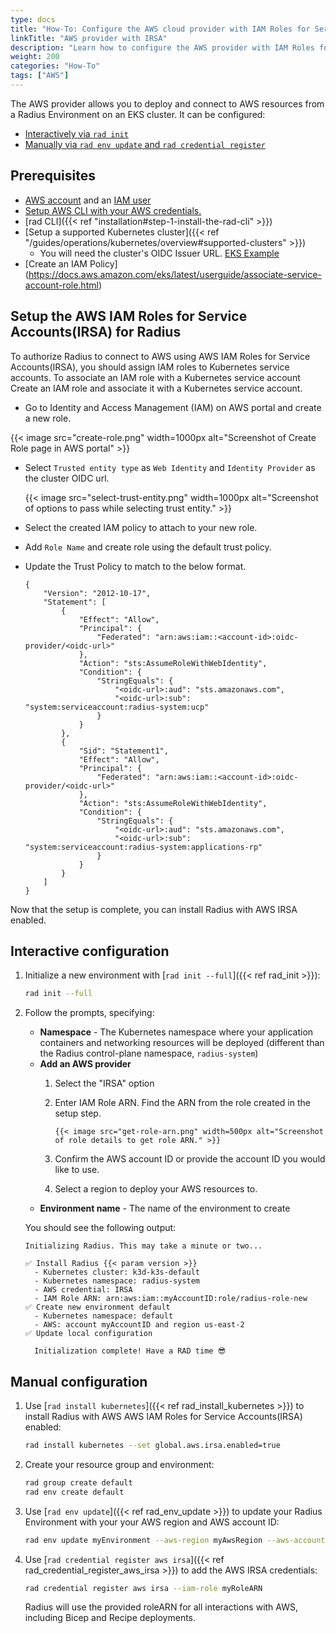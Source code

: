 ```yaml
---
type: docs
title: "How-To: Configure the AWS cloud provider with IAM Roles for Service Accounts (IRSA)"
linkTitle: "AWS provider with IRSA"
description: "Learn how to configure the AWS provider with IAM Roles for Service Accounts(IRSA) for your Radius Environment"
weight: 200
categories: "How-To"
tags: ["AWS"]
---
```


The AWS provider allows you to deploy and connect to AWS resources from a Radius Environment on an EKS cluster. It can be configured:

- [Interactively via `rad init`](#interactive-configuration)
- [Manually via `rad env update` and `rad credential register`](#manual-configuration)

## Prerequisites

- [AWS account](https://aws.amazon.com/premiumsupport/knowledge-center/create-and-activate-aws-account) and an [IAM user](https://docs.aws.amazon.com/IAM/latest/UserGuide/getting-started_create-admin-group.html)
- [Setup AWS CLI with your AWS credentials. ](https://docs.aws.amazon.com/cli/latest/reference/configure/)
- [rad CLI]({{< ref "installation#step-1-install-the-rad-cli" >}})
- [Setup a supported Kubernetes cluster]({{< ref "/guides/operations/kubernetes/overview#supported-clusters" >}})
  - You will need the cluster's OIDC Issuer URL. [EKS Example](https://docs.aws.amazon.com/eks/latest/userguide/enable-iam-roles-for-service-accounts.html)
- [Create an IAM Policy] (https://docs.aws.amazon.com/eks/latest/userguide/associate-service-account-role.html)


## Setup the AWS IAM Roles for Service Accounts(IRSA) for Radius

To authorize Radius to connect to AWS using AWS IAM Roles for Service Accounts(IRSA), you should assign IAM roles to Kubernetes service accounts.
To associate an IAM role with a Kubernetes service account Create an IAM role and associate it with a Kubernetes service account.
- Go to Identity and Access Management (IAM) on AWS portal and create a new role.

{{< image src="create-role.png" width=1000px alt="Screenshot of Create Role page in AWS portal" >}}

- Select `Trusted entity type` as `Web Identity` and `Identity Provider` as the cluster OIDC url.

    {{< image src="select-trust-entity.png" width=1000px alt="Screenshot of options to pass while selecting trust entity." >}}
    
- Select the created IAM policy to attach to your new role.
- Add `Role Name` and create role using the default trust policy.
- Update the Trust Policy to match to the below format.
    ```
    {
        "Version": "2012-10-17",
        "Statement": [
            {
                "Effect": "Allow",
                "Principal": {
                    "Federated": "arn:aws:iam::<account-id>:oidc-provider/<oidc-url>"
                },
                "Action": "sts:AssumeRoleWithWebIdentity",
                "Condition": {
                    "StringEquals": {
                        "<oidc-url>:aud": "sts.amazonaws.com",
                        "<oidc-url>:sub": "system:serviceaccount:radius-system:ucp"
                    }
                }
            },
            {
                "Sid": "Statement1",
                "Effect": "Allow",
                "Principal": {
                    "Federated": "arn:aws:iam::<account-id>:oidc-provider/<oidc-url>"
                },
                "Action": "sts:AssumeRoleWithWebIdentity",
                "Condition": {
                    "StringEquals": {
                        "<oidc-url>:aud": "sts.amazonaws.com",
                        "<oidc-url>:sub": "system:serviceaccount:radius-system:applications-rp"
                    }
                }
            }
        ]
    }
    ```
Now that the setup is complete, you can install Radius with AWS IRSA enabled.

## Interactive configuration

1. Initialize a new environment with [`rad init --full`]({{< ref rad_init >}}):

   ```bash
   rad init --full
   ```

1. Follow the prompts, specifying:
   - **Namespace** - The Kubernetes namespace where your application containers and networking resources will be deployed (different than the Radius control-plane namespace, `radius-system`)
   - **Add an AWS provider** 
        1. Select the "IRSA" option
        2. Enter IAM Role ARN.
            Find the ARN from the role created in the setup step.
         
               {{< image src="get-role-arn.png" width=500px alt="Screenshot of role details to get role ARN." >}}
               
        3. Confirm the AWS account ID or provide the account ID you would like to use.
        4. Select a region to deploy your AWS resources to.
   - **Environment name** - The name of the environment to create

   You should see the following output:

      ```
      Initializing Radius. This may take a minute or two...

    ✅ Install Radius {{< param version >}}
        - Kubernetes cluster: k3d-k3s-default
        - Kubernetes namespace: radius-system
        - AWS credential: IRSA
        - IAM Role ARN: arn:aws:iam::myAccountID:role/radius-role-new
    ✅ Create new environment default
        - Kubernetes namespace: default
        - AWS: account myAccountID and region us-east-2
    ✅ Update local configuration

        Initialization complete! Have a RAD time 😎
      ```

## Manual configuration

1. Use [`rad install kubernetes`]({{< ref rad_install_kubernetes >}}) to install Radius with AWS AWS IAM Roles for Service Accounts(IRSA) enabled:

    ```bash
    rad install kubernetes --set global.aws.irsa.enabled=true
    ```

1. Create your resource group and environment:

    ```bash
    rad group create default
    rad env create default
    ```

1. Use [`rad env update`]({{< ref rad_env_update >}}) to update your Radius Environment with your your AWS region and AWS account ID:

    ```bash
    rad env update myEnvironment --aws-region myAwsRegion --aws-account-id myAwsAccountId
    ```

1. Use [`rad credential register aws irsa`]({{< ref rad_credential_register_aws_irsa >}}) to add the AWS IRSA credentials:

    ```bash
    rad credential register aws irsa --iam-role myRoleARN
    ```

    Radius will use the provided roleARN for all interactions with AWS, including Bicep and Recipe deployments.
